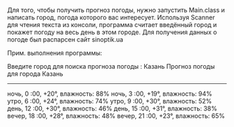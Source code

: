 Для того, чтобы получить прогноз погоды, нужно запустить Main.class и написать город, погода которого вас интересует.
Используя Scanner для чтения текста из консоли, программа считает введённый город и покажет погоду на весь день в этом городе.
Для получения данных о погоде был распарсен сайт sinoptik.ua

Прим. выполнения программы: 

Введите город для поиска прогноза погоды : 
Казань
Прогноз погоды для города Казань
__________________________________
ночь, 0 :00, +20°, влажность: 88%
ночь, 3 :00, +19°, влажность: 94%
утро, 6 :00, +24°, влажность: 74%
утро, 9 :00, +30°, влажность: 52%
день, 12 :00, +30°, влажность: 46%
день, 15 :00, +31°, влажность: 38%
вечер, 18 :00, +28°, влажность: 48%
вечер, 21 :00, +23°, влажность: 65%
